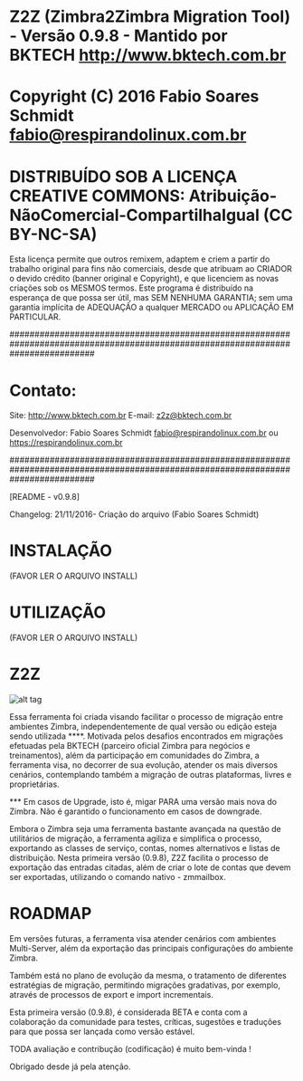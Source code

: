 # Z2Z (Zimbra2Zimbra Migration Tool) - Versão 0.9.8 - Mantido por BKTECH <http://www.bktech.com.br>
 
# Copyright (C) 2016  Fabio Soares Schmidt <fabio@respirandolinux.com.br> 

# DISTRIBUÍDO SOB A LICENÇA CREATIVE COMMONS: Atribuição-NãoComercial-CompartilhaIgual (CC BY-NC-SA)

Esta licença permite que outros remixem, adaptem e criem a partir do trabalho original para fins não comerciais, desde que atribuam
ao CRIADOR o devido crédito (banner original e Copyright), e que licenciem as novas criações sob os MESMOS termos. Este programa é 
distribuído na esperança de que possa ser útil, mas SEM NENHUMA GARANTIA; sem uma garantia implícita de ADEQUAÇÃO a qualquer MERCADO ou 
APLICAÇÃO EM PARTICULAR.
 
#################################################################################################################################
 
# Contato:
 
 Site: <http://www.bktech.com.br>
 E-mail: <z2z@bktech.com.br>
 
 Desenvolvedor: Fabio Soares Schmidt <fabio@respirandolinux.com.br> ou <https://respirandolinux.com.br>

#################################################################################################################################
										
[README - v0.9.8]
												
Changelog: 
21/11/2016- Criação do arquivo (Fabio Soares Schmidt)

# INSTALAÇÃO
 
 (FAVOR LER O ARQUIVO INSTALL)
 
# UTILIZAÇÃO
 
 (FAVOR LER O ARQUIVO INSTALL)
  
# Z2Z

![alt tag](https://respirandolinux.files.wordpress.com/2016/11/plutarco_home.jpg)

 Essa ferramenta foi criada visando facilitar o processo de migração entre ambientes Zimbra, independentemente de qual versão
 ou edição esteja sendo utilizada ****. Motivada pelos desafios encontrados em migrações efetuadas pela BKTECH (parceiro oficial Zimbra para negócios
 e treinamentos), além da participação em comunidades do Zimbra, a ferramenta visa, no decorrer de sua evolução, atender os mais diversos cenários, contemplando também a migração de outras plataformas, livres e proprietárias.
 
 *** Em casos de Upgrade, isto é, migar PARA uma versão mais nova do Zimbra. Não é garantido o funcionamento em casos de downgrade.
 
Embora o Zimbra seja uma ferramenta bastante avançada na questão de utilitários de migração, a ferramenta agiliza e simplifica o processo, exportando as classes de serviço, contas, nomes alternativos e listas de distribuição. Nesta primeira versão (0.9.8), Z2Z facilita o processo de exportação das entradas citadas, além de criar o lote de contas que devem ser exportadas, utilizando o comando nativo - zmmailbox.

# ROADMAP
 
Em versões futuras, a ferramenta visa atender cenários com ambientes Multi-Server, além da exportação das principais configurações do ambiente Zimbra.

Também está no plano de evolução da mesma, o tratamento de diferentes estratégias de migração, permitindo migrações gradativas, por exemplo, através  de processos de export e import incrementais. 
 
Esta primeira versão (0.9.8), é considerada BETA e conta com a colaboração da comunidade para testes, críticas, sugestões e traduções para que possa ser lançada como versão estável.
 
TODA avaliação e contribução (codificação) é muito bem-vinda !
 
 Obrigado desde já pela atenção.
